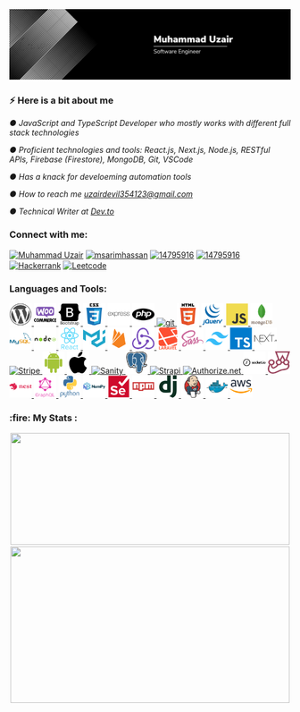 <div>
<img src="me.png" />
</div>
<div>
<h3>⚡️ Here is a bit about me </h3>
  <p><em>● JavaScript and TypeScript Developer who mostly works with different full stack technologies</em></p>
  <p><em>● Proficient technologies and tools: React.js, Next.js, Node.js, RESTful APIs, Firebase (Firestore), MongoDB, Git, VSCode</em></p>
  <p><em>● Has a knack for develoeming automation tools</em></p>
  <p><em>● How to reach me <a href="mailto:uzairdevil354123@gmail.com">uzairdevil354123@gmail.com</a></em></p>
  <p><em>● Technical Writer at <a href="dev.to/heyitsuzair">Dev.to</a></em></p>


<h3 align="left">Connect with me:</h3>
<p align="left">
<a href="https://twitter.com/uzair354123" target="blank"><img align="center" src="https://raw.githubusercontent.com/rahuldkjain/github-profile-readme-generator/master/src/images/icons/Social/twitter.svg" alt="Muhammad Uzair" height="30" width="40" /></a>
<a href="https://linkedin.com/in/uzair-dev" target="blank"><img align="center" src="https://raw.githubusercontent.com/rahuldkjain/github-profile-readme-generator/master/src/images/icons/Social/linked-in-alt.svg" alt="msarimhassan" height="30" width="40" /></a>
<a href="https://stackoverflow.com/users/17360435/muhammad-uzair" target="blank"><img align="center" src="https://raw.githubusercontent.com/rahuldkjain/github-profile-readme-generator/master/src/images/icons/Social/stack-overflow.svg" alt="14795916" height="30" width="40" /></a>
<a href="https://instagram.com/codewith_uzair" target="blank"><img align="center" src="https://github.com/rahuldkjain/github-profile-readme-generator/blob/master/src/images/icons/Social/instagram.svg" alt="14795916" height="30" width="40" /></a>
 <a href="https://www.hackerrank.com/heyitsuzair" target="blank"><img align="center" src="https://github.com/rahuldkjain/github-profile-readme-generator/blob/master/src/images/icons/Social/hackerrank.svg" alt="Hackerrank" height="30" width="40" /></a>
   <a href="https://www.leetcode.com/heyitsuzair" target="blank"><img align="center" src="https://github.com/rahuldkjain/github-profile-readme-generator/blob/master/src/images/icons/Social/leet-code.svg" alt="Leetcode" height="30" width="40" /></a>
</p>

<h3 align="left">Languages and Tools:</h3>
<p align="left"> <a href="https://wordpress.org/" target="_blank" rel="noreferrer"> <img src="https://raw.githubusercontent.com/devicons/devicon/1119b9f84c0290e0f0b38982099a2bd027a48bf1/icons/wordpress/wordpress-plain.svg" alt="android" width="40" height="40"/> </a> <a href="https://woocommerce.com/" target="_blank" rel="noreferrer"> <img src="https://github.com/devicons/devicon/blob/master/icons/woocommerce/woocommerce-original-wordmark.svg" alt="android" width="40" height="40"/> </a> <a href="https://getbootstrap.com" target="_blank" rel="noreferrer"> <img src="https://raw.githubusercontent.com/devicons/devicon/master/icons/bootstrap/bootstrap-plain-wordmark.svg" alt="bootstrap" width="40" height="40"/> </a> <a href="https://www.w3schools.com/css/" target="_blank" rel="noreferrer"> <img src="https://raw.githubusercontent.com/devicons/devicon/master/icons/css3/css3-original-wordmark.svg" alt="css3" width="40" height="40"/> </a> <a href="https://expressjs.com" target="_blank" rel="noreferrer"> <img src="https://raw.githubusercontent.com/devicons/devicon/master/icons/express/express-original-wordmark.svg" alt="express" width="40" height="40"/> </a> <a href="https://www.php.net/" target="_blank" rel="noreferrer"> <img src="https://raw.githubusercontent.com/devicons/devicon/1119b9f84c0290e0f0b38982099a2bd027a48bf1/icons/php/php-plain.svg" alt="firebase" width="40" height="40"/> </a> <a href="https://git-scm.com/" target="_blank" rel="noreferrer"> <img src="https://www.vectorlogo.zone/logos/git-scm/git-scm-icon.svg" alt="git" width="40" height="40"/> </a> <a href="https://www.w3.org/html/" target="_blank" rel="noreferrer"> <img src="https://raw.githubusercontent.com/devicons/devicon/master/icons/html5/html5-original-wordmark.svg" alt="html5" width="40" height="40"/> </a> <a href="https://www.jquery.com" target="_blank" rel="noreferrer"> <img src="https://raw.githubusercontent.com/devicons/devicon/1119b9f84c0290e0f0b38982099a2bd027a48bf1/icons/jquery/jquery-plain-wordmark.svg" alt="java" width="40" height="40"/> </a> <a href="https://developer.mozilla.org/en-US/docs/Web/JavaScript" target="_blank" rel="noreferrer"> <img src="https://raw.githubusercontent.com/devicons/devicon/master/icons/javascript/javascript-original.svg" alt="javascript" width="40" height="40"/> </a> <a href="https://www.mongodb.com/" target="_blank" rel="noreferrer"> <img src="https://raw.githubusercontent.com/devicons/devicon/master/icons/mongodb/mongodb-original-wordmark.svg" alt="mongodb" width="40" height="40"/> </a> <a href="https://www.mysql.com/" target="_blank" rel="noreferrer"> <img src="https://raw.githubusercontent.com/devicons/devicon/master/icons/mysql/mysql-original-wordmark.svg" alt="mysql" width="40" height="40"/> </a> <a href="https://nodejs.org" target="_blank" rel="noreferrer"> <img src="https://raw.githubusercontent.com/devicons/devicon/master/icons/nodejs/nodejs-original-wordmark.svg" alt="nodejs" width="40" height="40"/> </a> <a href="https://reactjs.org/" target="_blank" rel="noreferrer"> <img src="https://raw.githubusercontent.com/devicons/devicon/master/icons/react/react-original-wordmark.svg" alt="react" width="40" height="40"/> </a?
<a href="https://mui.com/core" target="_blank" rel="noreferrer"> <img src="https://raw.githubusercontent.com/devicons/devicon/1119b9f84c0290e0f0b38982099a2bd027a48bf1/icons/materialui/materialui-plain.svg" alt="Material UI" width="40" height="40"/> </a>
<a href="https://firebase.google.com/" target="_blank" rel="noreferrer"> <img src="https://github.com/devicons/devicon/blob/master/icons/firebase/firebase-plain.svg" alt="Material UI" width="40" height="40"/> </a>
<a href="https://redux-toolkit.js.org/" target="_blank" rel="noreferrer"> <img src="https://github.com/devicons/devicon/blob/master/icons/redux/redux-original.svg" alt="Material UI" width="40" height="40"/> </a>
<a href="https://laravel.com/" target="_blank" rel="noreferrer"> <img src="https://github.com/devicons/devicon/blob/master/icons/laravel/laravel-plain-wordmark.svg" alt="Laravel" width="40" height="40"/> </a>
<a href="https://sass-lang.com/" target="_blank" rel="noreferrer"> <img src="https://github.com/devicons/devicon/blob/master/icons/sass/sass-original.svg" alt="SaaS" width="40" height="40"/> </a>
<a href="https://tailwindcss.com/" target="_blank" rel="noreferrer"> <img src="https://github.com/devicons/devicon/blob/master/icons/tailwindcss/tailwindcss-plain.svg" alt="Tailwind" width="40" height="40"/> </a>
<a href="https://www.typescriptlang.org/" target="_blank" rel="noreferrer"> <img src="https://github.com/devicons/devicon/blob/master/icons/typescript/typescript-original.svg" alt="Typescript" width="40" height="40"/> </a>
<a href="https://nextjs.org" target="_blank" rel="noreferrer"> <img src="https://github.com/devicons/devicon/blob/master/icons/nextjs/nextjs-original-wordmark.svg" alt="Typescript" width="40" height="40"/> </a>
  <a href="https://stripe.com" target="_blank" rel="noreferrer"> <img src="https://upload.wikimedia.org/wikipedia/commons/thumb/b/ba/Stripe_Logo%2C_revised_2016.svg/2560px-Stripe_Logo%2C_revised_2016.svg.png" alt="Stripe" width="80" height="40" style="object-fit:cover;"/> </a>
 <a href="https://android.com" target="_blank" rel="noreferrer"> <img src="https://github.com/devicons/devicon/blob/master/icons/android/android-original.svg" alt="Android" width="40" height="40" style="object-fit:cover;"/> </a>
   <a href="https://apple.com" target="_blank" rel="noreferrer"> <img src="https://github.com/devicons/devicon/blob/master/icons/apple/apple-original.svg" alt="Android" width="40" height="40" style="object-fit:cover;"/> </a>
    <a href="https://sanity.io" target="_blank" rel="noreferrer"> <img src="https://dka575ofm4ao0.cloudfront.net/pages-favicon_logos/original/50184/Frame_2_%283%29.png" alt="Sanity" width="40" height="40" style="object-fit:cover;"/> </a>
      <a href="https://www.postgresql.org/" target="_blank" rel="noreferrer"> <img src="https://github.com/devicons/devicon/blob/master/icons/postgresql/postgresql-original.svg" alt="Postgres" width="40" height="40" style="object-fit:cover;"/> </a>
      <a href="https://strapi.io" target="_blank" rel="noreferrer"> <img src="https://handbook.strapi.io/_next/image?url=https%3A%2F%2Fsuper-static-assets.s3.amazonaws.com%2Fe7c0f16c-8bd3-4c76-8075-4c86f986e1b2%2Fimages%2F3ac5bb2f-7aac-4c2f-932a-a5de3bb694b2.png&w=1920&q=80" alt="Strapi" width="40" height="40" style="object-fit:cover;"/> </a>
        <a href="https://authorize.net" target="_blank" rel="noreferrer"> <img src="https://www.authorize.net/content/dam/anet2021/images/evergreen/favicon-64x64.png" alt="Authorize.net" width="40" height="40" style="object-fit:cover;"/> </a>
         <a href="https://socket.io" target="_blank" rel="noreferrer"> <img src="https://github.com/devicons/devicon/blob/master/icons/socketio/socketio-original-wordmark.svg" alt="Socket.io" width="40" height="40" style="object-fit:cover;"/> </a>
      <a href="https://jestjs.io" target="_blank" rel="noreferrer"> <img src="https://github.com/devicons/devicon/blob/master/icons/jest/jest-plain.svg" alt="Jest" width="40" height="40" style="object-fit:cover;"/> </a>
        <a href="https://nestjs.com/" target="_blank" rel="noreferrer"> <img src="https://github.com/devicons/devicon/blob/master/icons/nestjs/nestjs-plain-wordmark.svg" alt="Nest" width="40" height="40" style="object-fit:cover;"/> </a>
         <a href="https://graphql.org/" target="_blank" rel="noreferrer"> <img src="https://github.com/devicons/devicon/blob/master/icons/graphql/graphql-plain-wordmark.svg" alt="GraphQL" width="40" height="40" style="object-fit:cover;"/> </a>
          <a href="https://www.python.org/" target="_blank" rel="noreferrer"> <img src="https://github.com/devicons/devicon/blob/master/icons/python/python-original-wordmark.svg" alt="Python" width="40" height="40" style="object-fit:cover;"/> </a>
    <a href="https://numpy.org/" target="_blank" rel="noreferrer"> <img src="https://github.com/devicons/devicon/blob/master/icons/numpy/numpy-original-wordmark.svg" alt="Numpy" width="40" height="40" style="object-fit:cover;"/> </a>
      <a href="https://www.selenium.dev/" target="_blank" rel="noreferrer"> <img src="https://github.com/devicons/devicon/blob/master/icons/selenium/selenium-original.svg" alt="Selenium" width="40" height="40" style="object-fit:cover;"/> </a>
        <a href="https://www.npmjs.com/" target="_blank" rel="noreferrer"> <img src="https://github.com/devicons/devicon/blob/master/icons/npm/npm-original-wordmark.svg" alt="NPM" width="40" height="40" style="object-fit:cover;"/> </a>
      <a href="https://www.djangoproject.com/" target="_blank" rel="noreferrer"> <img src="https://github.com/devicons/devicon/blob/master/icons/django/django-plain.svg" alt="NPM" width="40" height="40" style="object-fit:cover;"/> </a>
      <a href="https://www.jenkins.io/" target="_blank" rel="noreferrer"> <img src="https://github.com/devicons/devicon/blob/master/icons/jenkins/jenkins-original.svg" alt="Jenkins" width="40" height="40" style="object-fit:cover;"/> </a>
  <a href="https://www.docker.com/" target="_blank" rel="noreferrer"> <img src="https://github.com/devicons/devicon/blob/master/icons/docker/docker-original.svg" alt="Docker" width="40" height="40" style="object-fit:cover;"/> </a>
   <a href="https://aws.amazon.com/" target="_blank" rel="noreferrer"> <img src="https://github.com/devicons/devicon/blob/master/icons/amazonwebservices/amazonwebservices-original-wordmark.svg" alt="AWS" width="40" height="40" style="object-fit:cover;"/> </a>
</p>
<p>
 <h3 align="left">:fire: My Stats :</h3>
  <div align="center">
    <img width="500" height="200" src="http://github-readme-streak-stats.herokuapp.com?user=heyitsuzair&theme=dark&background=000000" />
    <img width="500" height="280" src="https://github-readme-stats-sigma-five.vercel.app/api/top-langs/?username=heyitsuzair&layout=compact&theme=vision-friendly-dark" />
  </div>
</p>
